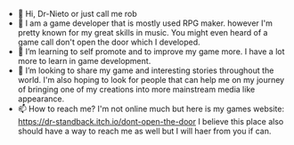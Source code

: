 - 👋 Hi, Dr-Nieto or just call me rob
- 👀 I am a game developer that is mostly used RPG maker. however I'm pretty known for my great skills in music. You might even heard of a game call don't open the door which I developed.
- 🌱 I’m learning to self promote and to improve my game more. I have a lot more to learn in game development.
- 💞️ I’m looking to share my game and interesting stories throughout the world. I'm also hoping to look for people that can help me on my journey of bringing one of my creations into more mainstream media like appearance.
- 📫 How to reach me? I'm not online much but here is my games website: https://dr-standback.itch.io/dont-open-the-door  I believe this place also should have a way to reach me as well but I will haer from you if can.
